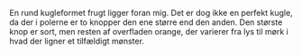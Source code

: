 En rund kugleformet frugt ligger foran mig. Det er dog ikke en perfekt
kugle, da der i polerne er to knopper den ene større end den anden. Den
største knop er sort, men resten af overfladen orange, der varierer fra
lys til mørk i hvad der ligner et tilfældigt mønster.
